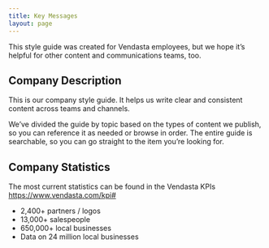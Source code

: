 ```yaml
---
title: Key Messages
layout: page
---
```


This style guide was created for Vendasta employees, but we hope it’s helpful for other content and communications teams, too.

## Company Description

This is our company style guide. It helps us write clear and consistent content across teams and channels.

We’ve divided the guide by topic based on the types of content we publish, so you can reference it as needed or browse in order. The entire guide is searchable, so you can go straight to the item you’re looking for.

## Company Statistics

The most current statistics can be found in the Vendasta KPIs https://www.vendasta.com/kpi# 

* 2,400+ partners / logos
* 13,000+ salespeople
* 650,000+ local businesses
* Data on 24 million local businesses
